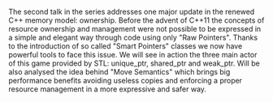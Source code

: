 The second talk in the series addresses one major update in the renewed C++ memory model: ownership. 
Before the advent of C++11 the concepts of resource ownership and management were not possible to be expressed in a simple and elegant way through code using only "Raw Pointers". 
Thanks to the introduction of so called "Smart Pointers" classes we now have powerful tools to face this issue. 
We will see in action the three main actor of this game provided by STL: unique_ptr, shared_ptr and weak_ptr. 
Will be also analysed the idea behind "Move Semantics" which brings big performance benefits avoiding useless copies and 
enforcing a proper resource management in a more expressive and safer way. 
